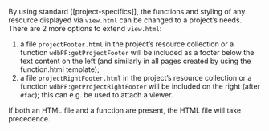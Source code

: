 By using standard [[project-specifics]], the functions and styling of any resource displayed via `view.html` can be changed to  a project’s needs.
There are 2 more options to extend `view.html`:

1. a file `projectFooter.html` in the project’s resource collection or a function `wdbPF:getProjectFooter` will be included as a footer below the text content on the left (and similarly in all pages created by using the function.html template);
1. a file `projectRightFooter.html` in the project’s resource collection or a function `wdbPF:getProjectRightFooter` will be included on the right (after `#fac`); this can e.g. be used to attach a viewer.

If both an HTML file and a function are present, the HTML file will take precedence.